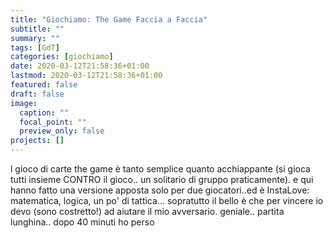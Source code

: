 ```yaml
---
title: "Giochiamo: The Game Faccia a Faccia"
subtitle: ""
summary: ""
tags: [GdT]
categories: [giochiamo]
date: 2020-03-12T21:58:36+01:00
lastmod: 2020-03-12T21:58:36+01:00
featured: false
draft: false
image:
  caption: ""
  focal_point: ""
  preview_only: false
projects: []
---
```


l gioco di carte the game è tanto semplice quanto acchiappante (si gioca tutti insieme CONTRO il gioco.. un solitario di gruppo praticamente). e qui hanno fatto una versione apposta solo per due giocatori..ed è InstaLove: matematica, logica, un po' di tattica... sopratutto il bello è che per vincere io devo (sono costretto!) ad aiutare il mio avversario. geniale.. partita lunghina.. dopo 40 minuti ho perso